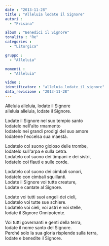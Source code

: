 ```yaml
---
date : "2013-11-28"
title : "Alleluia lodate il Signore"
autori : 
  - "Frisina"

album : "Benedici il Signore"
tonalita : "Re"
categories : 
  - "Liturgica"

gruppo : 
  - "Alleluia"

momenti : 
  - "Alleluia"

video : 
identificatore : "alleluia_lodate_il_signore"
data_revisione : "2013-11-28"
---
```

  
  
Alleluia alleluia, lodate il Signore  
alleluia alleluia, lodate il Signore.  
  
  
  
Lodate il Signore nel suo tempio santo  
lodatelo nell'alto rmamento  
lodatelo nei grandi prodigi del suo amore  
lodatene l'eccelsa sua maestà.  
  
  
  
  
Lodatelo col suono gioioso delle trombe,  
lodatelo sull'arpa e sulla cetra.  
Lodatelo col suono dei timpani e dei sistri,  
lodatelo coi flauti e sulle corde.   
  
  
  
  
Lodatelo col suono dei cimbali sonori,  
lodatelo con cimbali squillanti.  
Lodate il Signore voi tutte creature,  
Lodate e cantate al Signore.   
  
  
  
  
Lodate voi tutti suoi angeli dei cieli,  
Lodatelo voi tutte sue schiere.  
Lodatelo voi cieli, voi astri e voi stelle,  
lodate il Signore Onnipotente.   
  
  
  
  
Voi tutti governanti e genti della terra,  
lodate il nome santo del Signore.  
Perché solo la sua gloria risplende sulla terra,  
lodate e benedite il Signore.   
  
  
  
  
